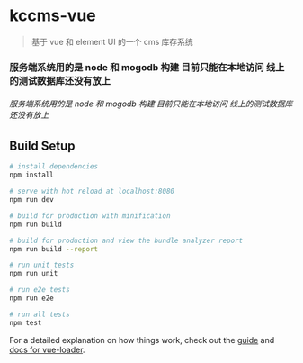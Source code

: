 # kccms-vue

> 基于 vue 和 element UI 的一个 cms 库存系统

### 服务端系统用的是 node 和 mogodb 构建 目前只能在本地访问 线上的测试数据库还没有放上

###### 服务端系统用的是 node 和 mogodb 构建 目前只能在本地访问 线上的测试数据库还没有放上
## Build Setup

``` bash
# install dependencies
npm install

# serve with hot reload at localhost:8080
npm run dev

# build for production with minification
npm run build

# build for production and view the bundle analyzer report
npm run build --report

# run unit tests
npm run unit

# run e2e tests
npm run e2e

# run all tests
npm test
```

For a detailed explanation on how things work, check out the [guide](http://vuejs-templates.github.io/webpack/) and [docs for vue-loader](http://vuejs.github.io/vue-loader).
